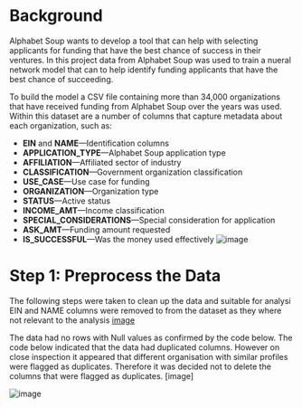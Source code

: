 # Background
Alphabet Soup wants to develop a tool that can help with selecting  applicants for funding that have the best chance of success in their ventures. In this project data from Alphabet Soup was used to train a  nueral network model that can to help identify funding applicants that have the best chance of succeeding.


To build the model a CSV file containing more than 34,000 organizations that have received funding from Alphabet Soup over the years was used. Within this dataset are a number of columns that capture metadata about each organization, such as:

* **EIN** and **NAME**—Identification columns
* **APPLICATION_TYPE**—Alphabet Soup application type
* **AFFILIATION**—Affiliated sector of industry
* **CLASSIFICATION**—Government organization classification
* **USE_CASE**—Use case for funding
* **ORGANIZATION**—Organization type
* **STATUS**—Active status
* **INCOME_AMT**—Income classification
* **SPECIAL_CONSIDERATIONS**—Special consideration for application
* **ASK_AMT**—Funding amount requested
* **IS_SUCCESSFUL**—Was the money used effectively
![image](https://user-images.githubusercontent.com/103529769/188283069-e8604d36-7447-4284-a461-5e1e0da74546.png)
# Step 1: Preprocess the Data
The following steps were taken to clean up the data and suitable for analysi
EIN and NAME columns were removed to from the dataset as they where not relevant to the analysis
 [image](https://github.com/mayooks/Alphabet-Soup-Funding-Success-Prediction-Model/blob/main/Images/Picture%201.png)

The data had no rows with Null values as confirmed by the  code below.
 The code below indicated that the data had duplicated columns. However on close inspection it appeared that different organisation with similar profiles were flagged as duplicates. Therefore it was decided not to delete the columns that were flagged as duplicates.
[image]
 

![image](https://user-images.githubusercontent.com/103529769/188283163-cd93b4fe-e5c1-49cf-af0b-e94ee5133297.png)
